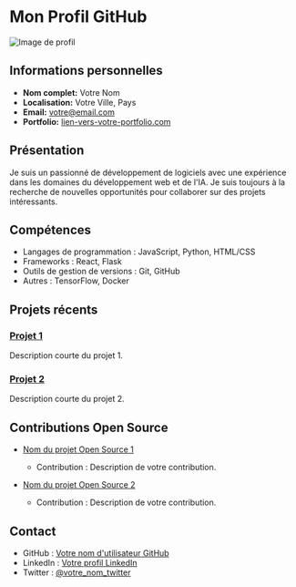 # Mon Profil GitHub

![Image de profil](lien-vers-votre-image-de-profil.jpg)

## Informations personnelles

- **Nom complet:** Votre Nom
- **Localisation:** Votre Ville, Pays
- **Email:** votre@email.com
- **Portfolio:** [lien-vers-votre-portfolio.com](https://www.votre-portfolio.com)

## Présentation

Je suis un passionné de développement de logiciels avec une expérience dans les domaines du développement web et de l'IA. Je suis toujours à la recherche de nouvelles opportunités pour collaborer sur des projets intéressants.

## Compétences

- Langages de programmation : JavaScript, Python, HTML/CSS
- Frameworks : React, Flask
- Outils de gestion de versions : Git, GitHub
- Autres : TensorFlow, Docker

## Projets récents

### [Projet 1](lien-vers-votre-projet1)
Description courte du projet 1.

### [Projet 2](lien-vers-votre-projet2)
Description courte du projet 2.

## Contributions Open Source

- [Nom du projet Open Source 1](lien-vers-le-projet-1)
  - Contribution : Description de votre contribution.
  
- [Nom du projet Open Source 2](lien-vers-le-projet-2)
  - Contribution : Description de votre contribution.

## Contact

- GitHub : [Votre nom d'utilisateur GitHub](https://github.com/votre-nom-d-utilisateur)
- LinkedIn : [Votre profil LinkedIn](https://www.linkedin.com/in/votre-profil-linkedin)
- Twitter : [@votre_nom_twitter](https://twitter.com/votre_nom_twitter)
